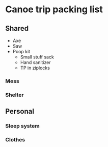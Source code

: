 
# Canoe trip packing list

## Shared

- Axe
- Saw
- Poop kit
  - Small stuff sack
  - Hand sanitizer
  - TP in ziplocks

### Mess

### Shelter

## Personal

### Sleep system

### Clothes
